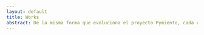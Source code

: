 ```yaml
---
layout: default
title: Works
abstract: De la misma forma que evolucióna el proyecto Pymiento, cada una de sus obras nos enseña el proceso de transformación desde sus inicios hasta el punto actual.
---
```


